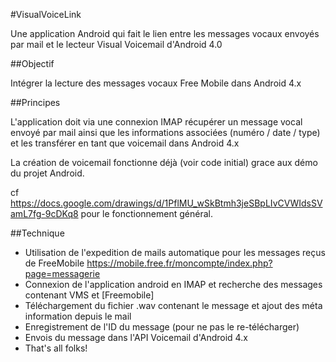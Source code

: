 #VisualVoiceLink

Une application Android qui fait le lien entre les messages vocaux envoyés par mail et le lecteur Visual Voicemail d'Android 4.0

##Objectif

Intégrer la lecture des messages vocaux Free Mobile dans Android 4.x

##Principes

L'application doit via une connexion IMAP récupérer un message vocal envoyé par mail ainsi que les informations associées (numéro / date / type) et les transférer en tant que voicemail dans Android 4.x

La création de voicemail fonctionne déjà (voir code initial) grace aux démo du projet Android.

cf https://docs.google.com/drawings/d/1PflMU_wSkBtmh3jeSBpLIvCVWIdsSVamL7fg-9cDKq8 pour le fonctionnement général.

##Technique

* Utilisation de l'expedition de mails automatique pour les messages reçus de FreeMobile https://mobile.free.fr/moncompte/index.php?page=messagerie
* Connexion de l'application android en IMAP et recherche des messages contenant VMS et [Freemobile]
* Téléchargement du fichier .wav contenant le message et ajout des méta information depuis le mail
* Enregistrement de l'ID du message (pour ne pas le re-télécharger)
* Envois du message dans l'API Voicemail d'Android 4.x
* That's all folks!
